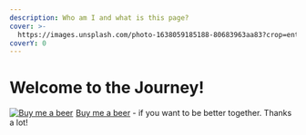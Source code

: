 ```yaml
---
description: Who am I and what is this page?
cover: >-
  https://images.unsplash.com/photo-1638059185188-80683963aa83?crop=entropy&cs=srgb&fm=jpg&ixid=MnwxOTcwMjR8MHwxfHJhbmRvbXx8fHx8fHx8fDE2Mzk3NjY4MDI&ixlib=rb-1.2.1&q=85
coverY: 0
---
```


# Welcome to the Journey!

<a target="_blank" href="https://www.buymeacoffee.com/sftwrtlrng"><img src="https://www.buymeacoffee.com/assets/img/BMC-btn-logo.svg" alt="Buy me a beer"><span style="margin-left:5px">Buy me a beer</span></a> - if you want to be better together. Thanks a lot!

